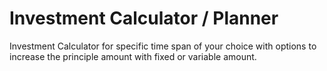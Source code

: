 # Investment Calculator / Planner
Investment Calculator for specific time span of your choice with options to increase the principle amount with fixed or variable amount.
